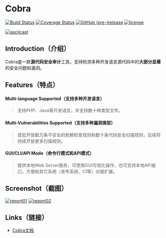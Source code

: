 # Cobra
[![Build Status](https://travis-ci.org/FeeiCN/cobra.svg?branch=master)](https://travis-ci.org/FeeiCN/cobra)
[![Coverage Status](https://coveralls.io/repos/github/FeeiCN/cobra/badge.svg?branch=master)](https://coveralls.io/github/FeeiCN/cobra?branch=master)
[![GitHub (pre-)release](https://img.shields.io/github/release/feeicn/cobra/all.svg)](https://github.com/WhaleShark-Team/cobra/releases)
[![license](https://img.shields.io/github/license/mashape/apistatus.svg?maxAge=2592000)](https://github.com/WhaleShark-Team/cobra/blob/master/LICENSE)

[![asciicast](https://raw.githubusercontent.com/feeicn/cobra/master/docs/report_03.jpg)](https://asciinema.org/a/132572)

## Introduction（介绍）
Cobra是一款**源代码安全审计**工具，支持检测多种开发语言源代码中的**大部分显著**的安全问题和漏洞。

## Features（特点）
#### Multi-language Supported（支持多种开发语言）
> 支持PHP、Java等开发语言，并支持数十种类型文件。

#### Multi-Vulnerabilities Supported（支持多种漏洞类型）
> 首批开放数万条不安全的依赖检查规则和数十条代码安全扫描规则，后续将持续开放更多扫描规则。

#### GUI/CLI/API Mode（命令行模式和API模式）
> 提供本地Web Server服务，可使用GUI可视化操作，也可支持本地API接口，方便和其它系统（发布系统、CI等）对接扩展。

## Screenshot（截图）
[![report01](https://raw.githubusercontent.com/feeicn/cobra/master/docs/report_01.jpg)](https://feeicn.github.io/cobra/api)
[![report02](https://raw.githubusercontent.com/feeicn/cobra/master/docs/report_02.jpg)](https://feeicn.github.io/cobra/api)

## Links（链接）
- [Cobra文档](https://feeicn.github.io/cobra/)
